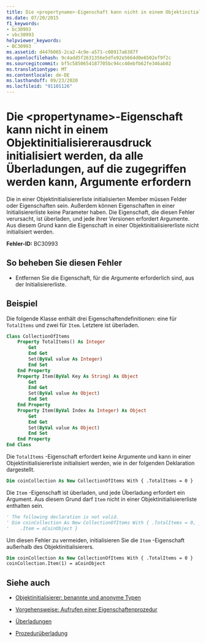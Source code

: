 ```yaml
---
title: Die <propertyname>-Eigenschaft kann nicht in einem Objektinitialisiererausdruck initialisiert werden, da alle Überladungen, auf die zugegriffen werden kann, Argumente erfordern
ms.date: 07/20/2015
f1_keywords:
- bc30993
- vbc30993
helpviewer_keywords:
- BC30993
ms.assetid: d4476065-2ca2-4c9e-a571-c08917a6387f
ms.openlocfilehash: 9c4add5f2631356e5dfe92e5664d0e6502ef9f2c
ms.sourcegitcommit: bf5c5850654187705bc94cc40ebfb62fe346ab02
ms.translationtype: MT
ms.contentlocale: de-DE
ms.lasthandoff: 09/23/2020
ms.locfileid: "91101126"
---
```

# <a name="property-propertyname-cannot-be-initialized-in-an-object-initializer-expression-because-all-accessible-overloads-require-arguments"></a>Die \<propertyname>-Eigenschaft kann nicht in einem Objektinitialisiererausdruck initialisiert werden, da alle Überladungen, auf die zugegriffen werden kann, Argumente erfordern

Die in einer Objektinitialisiererliste initialisierten Member müssen Felder oder Eigenschaften sein. Außerdem können Eigenschaften in einer Initialisiererliste keine Parameter haben. Die Eigenschaft, die diesen Fehler verursacht, ist überladen, und jede ihrer Versionen erfordert Argumente. Aus diesem Grund kann die Eigenschaft in einer Objektinitialisiererliste nicht initialisiert werden.  
  
 **Fehler-ID:** BC30993  
  
## <a name="to-correct-this-error"></a>So beheben Sie diesen Fehler  
  
- Entfernen Sie die Eigenschaft, für die Argumente erforderlich sind, aus der Initialisiererliste.  
  
## <a name="example"></a>Beispiel  

 Die folgende Klasse enthält drei Eigenschaftendefinitionen: eine für `TotalItems` und zwei für `Item`. Letztere ist überladen.  
  
```vb  
Class CollectionOfItems  
    Property TotalItems() As Integer  
        Get  
        End Get  
        Set(ByVal value As Integer)  
        End Set  
    End Property  
    Property Item(ByVal Key As String) As Object  
        Get  
        End Get  
        Set(ByVal value As Object)  
        End Set  
    End Property  
    Property Item(ByVal Index As Integer) As Object  
        Get  
        End Get  
        Set(ByVal value As Object)  
        End Set  
    End Property  
End Class  
```  
  
 Die `TotalItems` -Eigenschaft erfordert keine Argumente und kann in einer Objektinitialisiererliste initialisiert werden, wie in der folgenden Deklaration dargestellt.  
  
```vb  
Dim coinCollection As New CollectionOfItems With { .TotalItems = 0 }  
```  
  
 Die `Item` -Eigenschaft ist überladen, und jede Überladung erfordert ein Argument. Aus diesem Grund darf `Item` nicht in einer Objektinitialisiererliste enthalten sein.  
  
```vb  
' The following declaration is not valid.  
' Dim coinCollection As New CollectionOfItems With { .TotalItems = 0, _  
'    .Item = aCoinObject }  
```  
  
 Um diesen Fehler zu vermeiden, initialisieren Sie die `Item` -Eigenschaft außerhalb des Objektinitialisierers.  
  
```vb  
Dim coinCollection As New CollectionOfItems With { .TotalItems = 0 }  
coinCollection.Item(1) = aCoinObject  
```  
  
## <a name="see-also"></a>Siehe auch

- [Objektinitialisierer: benannte und anonyme Typen](../programming-guide/language-features/objects-and-classes/object-initializers-named-and-anonymous-types.md)
- [Vorgehensweise: Aufrufen einer Eigenschaftenprozedur](../programming-guide/language-features/procedures/how-to-call-a-property-procedure.md)

- [Überladungen](../language-reference/modifiers/overloads.md)
- [Prozedurüberladung](../programming-guide/language-features/procedures/procedure-overloading.md)
